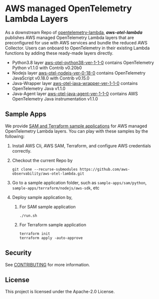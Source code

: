 # AWS managed OpenTelemetry Lambda Layers

As a downstream Repo of [opentelemetry-lambda](https://github.com/open-telemetry/opentelemetry-lambda), ___aws-otel-lambda___ publishes AWS managed OpenTelemetry Lambda layers that are preconfigured for use with AWS services and bundle the reduced AWS Collector. Users can onboard to OpenTelemetry in their existing Lambda functions by adding these ready-made layers directly.
- Python3.8 layer [aws-otel-python38-ver-1-1-0](https://aws-otel.github.io/docs/getting-started/lambda/lambda-python) contains OpenTelemetry Python v1.1.0 with Contrib v0.20b0
- Nodejs layer [aws-otel-nodejs-ver-0-18-0](https://aws-otel.github.io/docs/getting-started/lambda/lambda-js) contains OpenTelemetry JavaScript v0.18.0 with Contrib v0.15.0
- Java-Wrapper layer [aws-otel-java-wrapper-ver-1-1-0](https://aws-otel.github.io/docs/getting-started/lambda/lambda-java) contains OpenTelemetry Java v1.1.0
- Java-Agent layer [aws-otel-java-agent-ver-1-1-0](https://aws-otel.github.io/docs/getting-started/lambda/lambda-java-auto-instr) contains AWS OpenTelemetry Java instrumentation v1.1.0



## Sample Apps
We provide [SAM and Terraform sample applications](sample-apps/) for AWS managed OpenTelemetry Lambda layers. You can play with these samples by the following:
1. Install AWS Cli, AWS SAM, Terraform, and configure AWS credentials correctly.
2. Checkout the current Repo by
   
   ```git clone --recurse-submodules https://github.com/aws-observability/aws-otel-lambda.git```
3. Go to a sample application folder, such as `sample-apps/sam/python`, `sample-apps/terraform/nodejs/aws-sdk`, etc
    
4. Deploy sample application by, 
    1. For SAM sample application
        ```
        ./run.sh
       ```
       
    2. For Terraform sample application
        ```
       terraform init
       terraform apply -auto-approve
        ```
    

## Security

See [CONTRIBUTING](CONTRIBUTING.md#security-issue-notifications) for more information.

## License

This project is licensed under the Apache-2.0 License.
